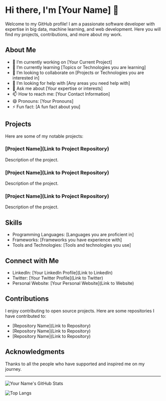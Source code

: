 
# Hi there, I'm [Your Name] 👋

Welcome to my GitHub profile! I am a passionate software developer with expertise in big data, machine learning, and web development. Here you will find my projects, contributions, and more about my work.

## About Me

- 🔭 I’m currently working on [Your Current Project]
- 🌱 I’m currently learning [Topics or Technologies you are learning]
- 👯 I’m looking to collaborate on [Projects or Technologies you are interested in]
- 🤔 I’m looking for help with [Any areas you need help with]
- 💬 Ask me about [Your expertise or interests]
- 📫 How to reach me: [Your Contact Information]
- 😄 Pronouns: [Your Pronouns]
- ⚡ Fun fact: [A fun fact about you]

## Projects

Here are some of my notable projects:

### [Project Name](Link to Project Repository)

Description of the project.

### [Project Name](Link to Project Repository)

Description of the project.

### [Project Name](Link to Project Repository)

Description of the project.

## Skills

- Programming Languages: [Languages you are proficient in]
- Frameworks: [Frameworks you have experience with]
- Tools and Technologies: [Tools and technologies you use]

## Connect with Me

- LinkedIn: [Your LinkedIn Profile](Link to LinkedIn)
- Twitter: [Your Twitter Profile](Link to Twitter)
- Personal Website: [Your Personal Website](Link to Website)

## Contributions

I enjoy contributing to open source projects. Here are some repositories I have contributed to:

- [Repository Name](Link to Repository)
- [Repository Name](Link to Repository)
- [Repository Name](Link to Repository)

## Acknowledgments

Thanks to all the people who have supported and inspired me on my journey.

---

![Your Name's GitHub Stats](https://github-readme-stats.vercel.app/api?username=yourusername&show_icons=true&theme=radical)

![Top Langs](https://github-readme-stats.vercel.app/api/top-langs/?username=yourusername&layout=compact&theme=radical)
